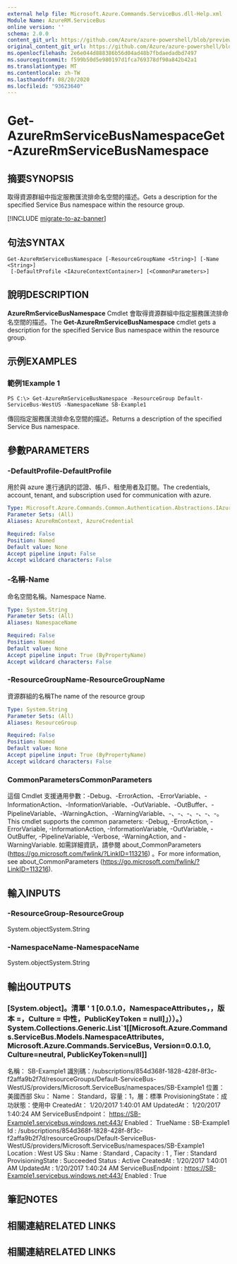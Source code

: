 ```yaml
---
external help file: Microsoft.Azure.Commands.ServiceBus.dll-Help.xml
Module Name: AzureRM.ServiceBus
online version: ''
schema: 2.0.0
content_git_url: https://github.com/Azure/azure-powershell/blob/preview/src/ResourceManager/ServiceBus/Commands.ServiceBus/help/Get-AzureRmServiceBusNamespace.md
original_content_git_url: https://github.com/Azure/azure-powershell/blob/preview/src/ResourceManager/ServiceBus/Commands.ServiceBus/help/Get-AzureRmServiceBusNamespace.md
ms.openlocfilehash: 2e6e044d888386b56d04ad48b7fbdaedadbd7497
ms.sourcegitcommit: f599b50d5e980197d1fca769378df90a842b42a1
ms.translationtype: MT
ms.contentlocale: zh-TW
ms.lasthandoff: 08/20/2020
ms.locfileid: "93623640"
---
```

# <span data-ttu-id="03f10-101">Get-AzureRmServiceBusNamespace</span><span class="sxs-lookup"><span data-stu-id="03f10-101">Get-AzureRmServiceBusNamespace</span></span>

## <span data-ttu-id="03f10-102">摘要</span><span class="sxs-lookup"><span data-stu-id="03f10-102">SYNOPSIS</span></span>
<span data-ttu-id="03f10-103">取得資源群組中指定服務匯流排命名空間的描述。</span><span class="sxs-lookup"><span data-stu-id="03f10-103">Gets a description for the specified Service Bus namespace within the resource group.</span></span>

[!INCLUDE [migrate-to-az-banner](../../includes/migrate-to-az-banner.md)]

## <span data-ttu-id="03f10-104">句法</span><span class="sxs-lookup"><span data-stu-id="03f10-104">SYNTAX</span></span>

```
Get-AzureRmServiceBusNamespace [-ResourceGroupName <String>] [-Name <String>]
 [-DefaultProfile <IAzureContextContainer>] [<CommonParameters>]
```

## <span data-ttu-id="03f10-105">說明</span><span class="sxs-lookup"><span data-stu-id="03f10-105">DESCRIPTION</span></span>
<span data-ttu-id="03f10-106">**AzureRmServiceBusNamespace** Cmdlet 會取得資源群組中指定服務匯流排命名空間的描述。</span><span class="sxs-lookup"><span data-stu-id="03f10-106">The **Get-AzureRmServiceBusNamespace** cmdlet gets a description for the specified Service Bus namespace within the resource group.</span></span>

## <span data-ttu-id="03f10-107">示例</span><span class="sxs-lookup"><span data-stu-id="03f10-107">EXAMPLES</span></span>

### <span data-ttu-id="03f10-108">範例1</span><span class="sxs-lookup"><span data-stu-id="03f10-108">Example 1</span></span>
```
PS C:\> Get-AzureRmServiceBusNamespace -ResourceGroup Default-ServiceBus-WestUS -NamespaceName SB-Example1
```

<span data-ttu-id="03f10-109">傳回指定服務匯流排命名空間的描述。</span><span class="sxs-lookup"><span data-stu-id="03f10-109">Returns a description of the specified Service Bus namespace.</span></span>

## <span data-ttu-id="03f10-110">參數</span><span class="sxs-lookup"><span data-stu-id="03f10-110">PARAMETERS</span></span>

### <span data-ttu-id="03f10-111">-DefaultProfile</span><span class="sxs-lookup"><span data-stu-id="03f10-111">-DefaultProfile</span></span>
<span data-ttu-id="03f10-112">用於與 azure 進行通訊的認證、帳戶、租使用者及訂閱。</span><span class="sxs-lookup"><span data-stu-id="03f10-112">The credentials, account, tenant, and subscription used for communication with azure.</span></span>

```yaml
Type: Microsoft.Azure.Commands.Common.Authentication.Abstractions.IAzureContextContainer
Parameter Sets: (All)
Aliases: AzureRmContext, AzureCredential

Required: False
Position: Named
Default value: None
Accept pipeline input: False
Accept wildcard characters: False
```

### <span data-ttu-id="03f10-113">-名稱</span><span class="sxs-lookup"><span data-stu-id="03f10-113">-Name</span></span>
<span data-ttu-id="03f10-114">命名空間名稱。</span><span class="sxs-lookup"><span data-stu-id="03f10-114">Namespace Name.</span></span>

```yaml
Type: System.String
Parameter Sets: (All)
Aliases: NamespaceName

Required: False
Position: Named
Default value: None
Accept pipeline input: True (ByPropertyName)
Accept wildcard characters: False
```

### <span data-ttu-id="03f10-115">-ResourceGroupName</span><span class="sxs-lookup"><span data-stu-id="03f10-115">-ResourceGroupName</span></span>
<span data-ttu-id="03f10-116">資源群組的名稱</span><span class="sxs-lookup"><span data-stu-id="03f10-116">The name of the resource group</span></span>

```yaml
Type: System.String
Parameter Sets: (All)
Aliases: ResourceGroup

Required: False
Position: Named
Default value: None
Accept pipeline input: True (ByPropertyName)
Accept wildcard characters: False
```

### <span data-ttu-id="03f10-117">CommonParameters</span><span class="sxs-lookup"><span data-stu-id="03f10-117">CommonParameters</span></span>
<span data-ttu-id="03f10-118">這個 Cmdlet 支援通用參數：-Debug、-ErrorAction、-ErrorVariable、-InformationAction、-InformationVariable、-OutVariable、-OutBuffer、-PipelineVariable、-WarningAction、-WarningVariable、-、-、-、-、-、-。</span><span class="sxs-lookup"><span data-stu-id="03f10-118">This cmdlet supports the common parameters: -Debug, -ErrorAction, -ErrorVariable, -InformationAction, -InformationVariable, -OutVariable, -OutBuffer, -PipelineVariable, -Verbose, -WarningAction, and -WarningVariable.</span></span> <span data-ttu-id="03f10-119">如需詳細資訊，請參閱 about_CommonParameters (https://go.microsoft.com/fwlink/?LinkID=113216) 。</span><span class="sxs-lookup"><span data-stu-id="03f10-119">For more information, see about_CommonParameters (https://go.microsoft.com/fwlink/?LinkID=113216).</span></span>

## <span data-ttu-id="03f10-120">輸入</span><span class="sxs-lookup"><span data-stu-id="03f10-120">INPUTS</span></span>

### <span data-ttu-id="03f10-121">-ResourceGroup</span><span class="sxs-lookup"><span data-stu-id="03f10-121">-ResourceGroup</span></span>
<span data-ttu-id="03f10-122">System.object</span><span class="sxs-lookup"><span data-stu-id="03f10-122">System.String</span></span>

### <span data-ttu-id="03f10-123">-NamespaceName</span><span class="sxs-lookup"><span data-stu-id="03f10-123">-NamespaceName</span></span>
 <span data-ttu-id="03f10-124">System.object</span><span class="sxs-lookup"><span data-stu-id="03f10-124">System.String</span></span>

## <span data-ttu-id="03f10-125">輸出</span><span class="sxs-lookup"><span data-stu-id="03f10-125">OUTPUTS</span></span>

### <span data-ttu-id="03f10-126">[System.object]。清單 ' 1 [0.0.1.0，NamespaceAttributes，，版本 =，Culture = 中性，PublicKeyToken = null]」））。）</span><span class="sxs-lookup"><span data-stu-id="03f10-126">System.Collections.Generic.List\`1[[Microsoft.Azure.Commands.ServiceBus.Models.NamespaceAttributes, Microsoft.Azure.Commands.ServiceBus, Version=0.0.1.0, Culture=neutral, PublicKeyToken=null]]</span></span>
<span data-ttu-id="03f10-127">名稱： SB-Example1 識別碼：/subscriptions/854d368f-1828-428f-8f3c-f2affa9b2f7d/resourceGroups/Default-ServiceBus-WestUS/providers/Microsoft.ServiceBus/namespaces/SB-Example1 位置：美國西部 Sku： Name： Standard，容量：1，層：標準 ProvisioningState：成功狀態：使用中 CreatedAt： 1/20/2017 1:40:01 AM UpdatedAt： 1/20/2017 1:40:24 AM ServiceBusEndpoint： https://SB-Example1.servicebus.windows.net:443/ Enabled： True</span><span class="sxs-lookup"><span data-stu-id="03f10-127">Name               : SB-Example1 Id                 : /subscriptions/854d368f-1828-428f-8f3c-f2affa9b2f7d/resourceGroups/Default-ServiceBus-WestUS/providers/Microsoft.ServiceBus/namespaces/SB-Example1 Location           : West US Sku                : Name : Standard , Capacity : 1 , Tier : Standard ProvisioningState  : Succeeded Status             : Active CreatedAt          : 1/20/2017 1:40:01 AM UpdatedAt          : 1/20/2017 1:40:24 AM ServiceBusEndpoint : https://SB-Example1.servicebus.windows.net:443/ Enabled            : True</span></span>

## <span data-ttu-id="03f10-128">筆記</span><span class="sxs-lookup"><span data-stu-id="03f10-128">NOTES</span></span>
## <span data-ttu-id="03f10-129">相關連結</span><span class="sxs-lookup"><span data-stu-id="03f10-129">RELATED LINKS</span></span>

## <span data-ttu-id="03f10-130">相關連結</span><span class="sxs-lookup"><span data-stu-id="03f10-130">RELATED LINKS</span></span>

